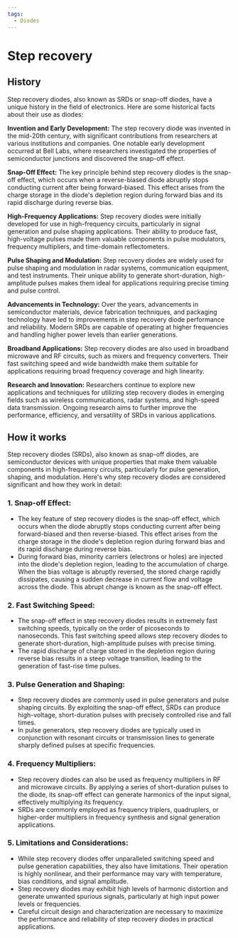 ```yaml
---
tags:
  - Diodes
---
```


# Step recovery

## History

Step recovery diodes, also known as SRDs or snap-off diodes, have a unique history in the field of electronics. Here are some historical facts about their use as diodes:

**Invention and Early Development:** The step recovery diode was invented in the mid-20th century, with significant contributions from researchers at various institutions and companies. One notable early development occurred at Bell Labs, where researchers investigated the properties of semiconductor junctions and discovered the snap-off effect.

**Snap-Off Effect:** The key principle behind step recovery diodes is the snap-off effect, which occurs when a reverse-biased diode abruptly stops conducting current after being forward-biased. This effect arises from the charge storage in the diode's depletion region during forward bias and its rapid discharge during reverse bias.

**High-Frequency Applications:** Step recovery diodes were initially developed for use in high-frequency circuits, particularly in signal generation and pulse shaping applications. Their ability to produce fast, high-voltage pulses made them valuable components in pulse modulators, frequency multipliers, and time-domain reflectometers.

**Pulse Shaping and Modulation:** Step recovery diodes are widely used for pulse shaping and modulation in radar systems, communication equipment, and test instruments. Their unique ability to generate short-duration, high-amplitude pulses makes them ideal for applications requiring precise timing and pulse control.

**Advancements in Technology:** Over the years, advancements in semiconductor materials, device fabrication techniques, and packaging technology have led to improvements in step recovery diode performance and reliability. Modern SRDs are capable of operating at higher frequencies and handling higher power levels than earlier generations.

**Broadband Applications:** Step recovery diodes are also used in broadband microwave and RF circuits, such as mixers and frequency converters. Their fast switching speed and wide bandwidth make them suitable for applications requiring broad frequency coverage and high linearity.

**Research and Innovation:** Researchers continue to explore new applications and techniques for utilizing step recovery diodes in emerging fields such as wireless communications, radar systems, and high-speed data transmission. Ongoing research aims to further improve the performance, efficiency, and versatility of SRDs in various applications.

## How it works

Step recovery diodes (SRDs), also known as snap-off diodes, are semiconductor devices with unique properties that make them valuable components in high-frequency circuits, particularly for pulse generation, shaping, and modulation. Here's why step recovery diodes are considered significant and how they work in detail:

### 1. Snap-off Effect:
   - The key feature of step recovery diodes is the snap-off effect, which occurs when the diode abruptly stops conducting current after being forward-biased and then reverse-biased. This effect arises from the charge storage in the diode's depletion region during forward bias and its rapid discharge during reverse bias.
   - During forward bias, minority carriers (electrons or holes) are injected into the diode's depletion region, leading to the accumulation of charge. When the bias voltage is abruptly reversed, the stored charge rapidly dissipates, causing a sudden decrease in current flow and voltage across the diode. This abrupt change is known as the snap-off effect.

### 2. Fast Switching Speed:
   - The snap-off effect in step recovery diodes results in extremely fast switching speeds, typically on the order of picoseconds to nanoseconds. This fast switching speed allows step recovery diodes to generate short-duration, high-amplitude pulses with precise timing.
   - The rapid discharge of charge stored in the depletion region during reverse bias results in a steep voltage transition, leading to the generation of fast-rise time pulses.

### 3. Pulse Generation and Shaping:
   - Step recovery diodes are commonly used in pulse generators and pulse shaping circuits. By exploiting the snap-off effect, SRDs can produce high-voltage, short-duration pulses with precisely controlled rise and fall times.
   - In pulse generators, step recovery diodes are typically used in conjunction with resonant circuits or transmission lines to generate sharply defined pulses at specific frequencies.

### 4. Frequency Multipliers:
   - Step recovery diodes can also be used as frequency multipliers in RF and microwave circuits. By applying a series of short-duration pulses to the diode, its snap-off effect can generate harmonics of the input signal, effectively multiplying its frequency.
   - SRDs are commonly employed as frequency triplers, quadruplers, or higher-order multipliers in frequency synthesis and signal generation applications.

### 5. Limitations and Considerations:
   - While step recovery diodes offer unparalleled switching speed and pulse generation capabilities, they also have limitations. Their operation is highly nonlinear, and their performance may vary with temperature, bias conditions, and signal amplitude.
   - Step recovery diodes may exhibit high levels of harmonic distortion and generate unwanted spurious signals, particularly at high input power levels or frequencies.
   - Careful circuit design and characterization are necessary to maximize the performance and reliability of step recovery diodes in practical applications.
